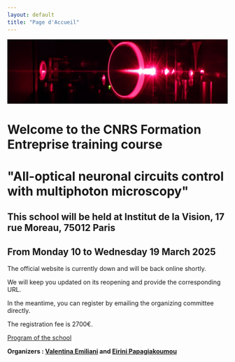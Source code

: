 ```yaml
---
layout: default
title: "Page d'Accueil"
---
```


<div class="banner">
  <img src="assets/banner.jpg" alt="Image de bandeau" class="banner-image">
</div>

<div class="content">
  <h1>Welcome to the CNRS Formation Entreprise training course</h1>
  <h1>"All-optical neuronal circuits control with multiphoton microscopy"</h1>
  <h2>This school will be held at Institut de la Vision, 17 rue Moreau, 75012 Paris</h2>
  <h2>From Monday 10 to Wednesday 19 March 2025</h2>
  <p>The official website is currently down and will be back online shortly.</p> 
  <p>We will keep you updated on its reopening and provide the corresponding URL.</p>
  <p>In the meantime, you can register by emailing the organizing committee directly.</p>
  <p>The registration fee is 2700&euro;.</p>
  <a href="assets/program_2025_F.pdf" class="download-link">Program of the school</a>
  <p><b>Organizers : <a href="mailto:valentina.emiliani@inserm.fr">Valentina Emiliani</a> and <a href="mailto:Eirini.papagiakoumou@inserm.fr">Eirini Papagiakoumou</a></b><br>  </p>
</div>
